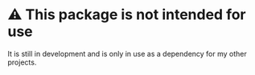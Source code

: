 # ⚠️ This package is not intended for use

It is still in development and is only in use as a dependency for my other projects.
